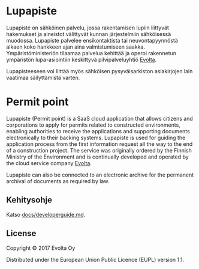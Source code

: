 # Lupapiste

Lupapiste on sähköinen palvelu, jossa rakentamisen lupiin liittyvät hakemukset
ja aineistot välittyvät kunnan järjestelmiin sähköisessä muodossa. Lupapiste
palvelee ensikontaktista tai neuvontapyynnöstä alkaen koko hankkeen ajan aina
valmistumiseen saakka. Ympäristöministeriön tilaamaa palvelua kehittää ja
operoi rakennetun ympäristön lupa-asiointiin keskittyvä pilvipalveluyhtiö
[Evolta](https://evolta.fi/).

Lupapisteeseen voi liittää myös sähköisen pysyväisarkiston asiakirjojen lain vaatimaa
säilyttämistä varten.

# Permit point

Lupapiste (Permit point) is a SaaS cloud application that allows citizens
and corporations to apply for permits related to constructed environments, enabling
authorities to receive the applications and supporting documents electronically
to their backing systems. Lupapiste is used for guiding the application process 
from the first information request all the way to the end of a construction project.
The service was originally ordered by the Finnish Ministry of the Environment and is
 continually developed and operated by the cloud service company [Evolta](https://evolta.fi/).

Lupapiste can also be connected to an electronic archive for the permanent archival
of documents as required by law.

## Kehitysohje

Katso [docs/developerguide.md](docs/developerguide.md).

## License

Copyright © 2017 Evolta Oy

Distributed under the European Union Public Licence (EUPL) version 1.1.
